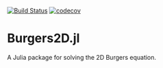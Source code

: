 


[![Build Status](https://travis-ci.com/FChaosi/Burgers2D.svg?token=BSs2SDc3xykaz79x5qJS&branch=master)](https://travis-ci.com/FChaosi/Burgers2D) [![codecov](https://codecov.io/gh/FChaosi/Burgers2D/branch/master/graph/badge.svg?token=ehYmbPwkgl)](https://codecov.io/gh/FChaosi/Burgers2D)

# Burgers2D.jl
A Julia package for solving the 2D Burgers equation.
